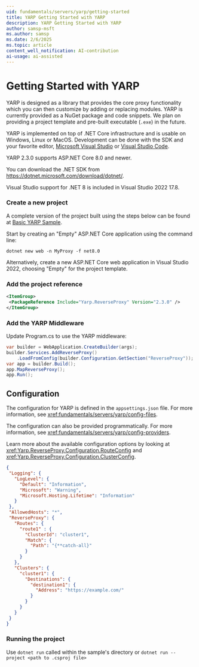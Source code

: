 ```yaml
---
uid: fundamentals/servers/yarp/getting-started
title: YARP Getting Started with YARP
description: YARP Getting Started with YARP
author: samsp-msft
ms.author: samsp
ms.date: 2/6/2025
ms.topic: article
content_well_notification: AI-contribution
ai-usage: ai-assisted
---
```


# Getting Started with YARP

YARP is designed as a library that provides the core proxy functionality which you can then customize by adding or replacing modules. YARP is currently provided as a NuGet package and code snippets. We plan on providing a project template and pre-built executable (`.exe`) in the future.

YARP is implemented on top of .NET Core infrastructure and is usable on Windows, Linux or MacOS. Development can be done with the SDK and your favorite editor, [Microsoft Visual Studio](https://visualstudio.microsoft.com/vs/) or [Visual Studio Code](https://code.visualstudio.com/).

YARP 2.3.0 supports ASP.NET Core 8.0 and newer.

You can download the .NET SDK from https://dotnet.microsoft.com/download/dotnet/.

Visual Studio support for .NET 8 is included in Visual Studio 2022 17.8.

### Create a new project

A complete version of the project built using the steps below can be found at [Basic YARP Sample](https://github.com/microsoft/reverse-proxy/tree/release/latest/samples/BasicYarpSample).

Start by creating an "Empty" ASP.NET Core application using the command line:

```dotnetcli
dotnet new web -n MyProxy -f net8.0
```

Alternatively, create a new ASP.NET Core web application in Visual Studio 2022, choosing "Empty" for the project template. 

### Add the project reference

 ```XML
<ItemGroup> 
  <PackageReference Include="Yarp.ReverseProxy" Version="2.3.0" />
</ItemGroup> 
```

### Add the YARP Middleware

Update Program.cs to use the YARP middleware:

```csharp
var builder = WebApplication.CreateBuilder(args);
builder.Services.AddReverseProxy()
    .LoadFromConfig(builder.Configuration.GetSection("ReverseProxy"));
var app = builder.Build();
app.MapReverseProxy();
app.Run();
```

## Configuration 

The configuration for YARP is defined in the `appsettings.json` file. For more information, see <xref:fundamentals/servers/yarp/config-files>.

The configuration can also be provided programmatically. For more information, see <xref:fundamentals/servers/yarp/config-providers>.

Learn more about the available configuration options by looking at <xref:Yarp.ReverseProxy.Configuration.RouteConfig> and <xref:Yarp.ReverseProxy.Configuration.ClusterConfig>.
 
 ```JSON
 {
  "Logging": {
    "LogLevel": {
      "Default": "Information",
      "Microsoft": "Warning",
      "Microsoft.Hosting.Lifetime": "Information"
    }
  },
  "AllowedHosts": "*",
  "ReverseProxy": {
    "Routes": {
      "route1" : {
        "ClusterId": "cluster1",
        "Match": {
          "Path": "{**catch-all}"
        }
      }
    },
    "Clusters": {
      "cluster1": {
        "Destinations": {
          "destination1": {
            "Address": "https://example.com/"
          }
        }
      }
    }
  }
}
```

### Running the project

Use `dotnet run` called within the sample's directory or `dotnet run --project <path to .csproj file>`
